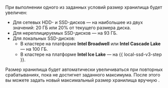 При выполнении одного из заданных условий размер хранилища будет увеличен:

* Для сетевых HDD- и SSD-дисков — на наибольшее из двух значений: 20 ГБ или 20% от текущего размера диска.
* Для нереплицируемых SSD-дисков — на 93 ГБ.
* Для локальных SSD-дисков:
    * В кластере на платформе **Intel Broadwell** или **Intel Cascade Lake** — на 100 ГБ.
    * В кластере на платформе **Intel Ice Lake** — на {{ local-ssd-v3-step }}.

Размер хранилища будет автоматически увеличиваться при повторных срабатываниях, пока не достигнет заданного максимума. После этого вы можете задать новый максимальный размер хранилища вручную .
